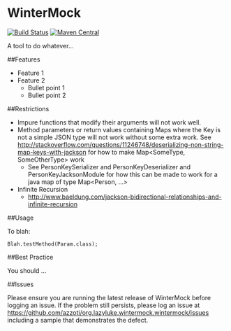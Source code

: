 WinterMock
==========

[![Build Status](https://api.travis-ci.org/azzoti/wintermock.svg?branch=master)](https://travis-ci.org/azzoti/org.lazyluke.wintermock.wintermock)
[![Maven Central](https://maven-badges.herokuapp.com/maven-central/org.lazyluke/org.lazyluke.wintermock.wintermock/badge.svg)](https://maven-badges.herokuapp.com/maven-central/org.lazyluke/org.lazyluke.wintermock.wintermock)

A tool to do whatever...


##Features

- Feature 1
- Feature 2 
  - Bullet point 1
  - Bullet point 2
  
##Restrictions
- Impure functions that modify their arguments will not work well. 
- Method parameters or return values containing Maps where the Key is not a simple JSON type will not work without some extra work.  See http://stackoverflow.com/questions/11246748/deserializing-non-string-map-keys-with-jackson for how to make Map<SomeType, SomeOtherType> work
  - See PersonKeySerializer and PersonKeyDeserializer and PersonKeyJacksonModule for how this can be made to work for a java map of type Map<Person, ...>
- Infinite Recursion
  - http://www.baeldung.com/jackson-bidirectional-relationships-and-infinite-recursion

##Usage

To blah:

``
    Blah.testMethod(Param.class);
``


##Best Practice

You should ... 



##Issues

Please ensure you are running the latest release of WinterMock before logging an issue.
If the problem still persists, please log an issue at https://github.com/azzoti/org.lazyluke.wintermock.wintermock/issues including a sample that demonstrates the defect.
